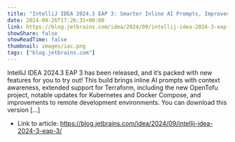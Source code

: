 ```yaml
---
title: "IntelliJ IDEA 2024.3 EAP 3: Smarter Inline AI Prompts, Improved Terraform and OpenTofu Support, Kubernetes and Docker Compose Updates, and More"
date: 2024-09-26T17:26:31+00:00
link: https://blog.jetbrains.com/idea/2024/09/intellij-idea-2024-3-eap-3/
showShare: false
showReadTime: false
thumbnail: images/iac.png
tags: ["blog.jetbrains.com"]
---
```

IntelliJ IDEA 2024.3 EAP 3 has been released, and it’s packed with new features for you to try out! This build brings inline AI prompts with context awareness, extended support for Terraform, including the new OpenTofu project, notable updates for Kubernetes and Docker Compose, and improvements to remote development environments. You can download this version […]

- Link to article: https://blog.jetbrains.com/idea/2024/09/intellij-idea-2024-3-eap-3/